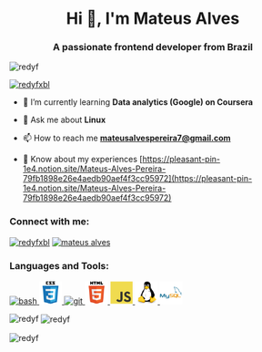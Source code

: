 <h1 align="center">Hi 👋, I'm Mateus Alves</h1>
<h3 align="center">A passionate frontend developer from Brazil</h3>

<p align="left"> <img src="https://komarev.com/ghpvc/?username=redyf&label=Profile%20views&color=0e75b6&style=flat" alt="redyf" /> </p>

<p align="left"> <a href="https://twitter.com/redyfxbl" target="blank"><img src="https://img.shields.io/twitter/follow/redyfxbl?logo=twitter&style=for-the-badge" alt="redyfxbl" /></a> </p>

- 🌱 I’m currently learning **Data analytics (Google) on Coursera**

- 💬 Ask me about **Linux**

- 📫 How to reach me **mateusalvespereira7@gmail.com**

- 📄 Know about my experiences [https://pleasant-pin-1e4.notion.site/Mateus-Alves-Pereira-79fb1898e26e4aedb90aef4f3cc95972](https://pleasant-pin-1e4.notion.site/Mateus-Alves-Pereira-79fb1898e26e4aedb90aef4f3cc95972)

<h3 align="left">Connect with me:</h3>
<p align="left">
<a href="https://twitter.com/redyfxbl" target="blank"><img align="center" src="https://raw.githubusercontent.com/rahuldkjain/github-profile-readme-generator/master/src/images/icons/Social/twitter.svg" alt="redyfxbl" height="30" width="40" /></a>
<a href="https://linkedin.com/in/mateus alves" target="blank"><img align="center" src="https://raw.githubusercontent.com/rahuldkjain/github-profile-readme-generator/master/src/images/icons/Social/linked-in-alt.svg" alt="mateus alves" height="30" width="40" /></a>
</p>

<h3 align="left">Languages and Tools:</h3>
<p align="left"> <a href="https://www.gnu.org/software/bash/" target="_blank" rel="noreferrer"> <img src="https://www.vectorlogo.zone/logos/gnu_bash/gnu_bash-icon.svg" alt="bash" width="40" height="40"/> </a> <a href="https://www.w3schools.com/css/" target="_blank" rel="noreferrer"> <img src="https://raw.githubusercontent.com/devicons/devicon/master/icons/css3/css3-original-wordmark.svg" alt="css3" width="40" height="40"/> </a> <a href="https://git-scm.com/" target="_blank" rel="noreferrer"> <img src="https://www.vectorlogo.zone/logos/git-scm/git-scm-icon.svg" alt="git" width="40" height="40"/> </a> <a href="https://www.w3.org/html/" target="_blank" rel="noreferrer"> <img src="https://raw.githubusercontent.com/devicons/devicon/master/icons/html5/html5-original-wordmark.svg" alt="html5" width="40" height="40"/> </a> <a href="https://developer.mozilla.org/en-US/docs/Web/JavaScript" target="_blank" rel="noreferrer"> <img src="https://raw.githubusercontent.com/devicons/devicon/master/icons/javascript/javascript-original.svg" alt="javascript" width="40" height="40"/> </a> <a href="https://www.linux.org/" target="_blank" rel="noreferrer"> <img src="https://raw.githubusercontent.com/devicons/devicon/master/icons/linux/linux-original.svg" alt="linux" width="40" height="40"/> </a> <a href="https://www.mysql.com/" target="_blank" rel="noreferrer"> <img src="https://raw.githubusercontent.com/devicons/devicon/master/icons/mysql/mysql-original-wordmark.svg" alt="mysql" width="40" height="40"/> </a> </p>

<p><img align="left" src="https://github-readme-stats.vercel.app/api/top-langs?username=redyf&show_icons=true&locale=en&layout=compact" alt="redyf" /></p>

<p>&nbsp;<img align="center" src="https://github-readme-stats.vercel.app/api?username=redyf&show_icons=true&locale=en" alt="redyf" /></p>

<p><img align="center" src="https://github-readme-streak-stats.herokuapp.com/?user=redyf&" alt="redyf" /></p>

